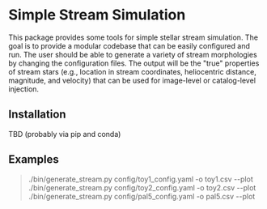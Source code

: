 # Simple Stream Simulation

This package provides some tools for simple stellar stream simulation. The goal is to provide a modular codebase that can be easily configured and run. The user should be able to generate a variety of stream morphologies by changing the configuration files. The output will be the "true" properties of stream stars (e.g., location in stream coordinates, heliocentric distance, magnitude, and velocity) that can be used for image-level or catalog-level injection. 

## Installation

TBD (probably via pip and conda)

## Examples

> ./bin/generate_stream.py config/toy1_config.yaml -o toy1.csv --plot
> ./bin/generate_stream.py config/toy2_config.yaml -o toy2.csv --plot
> ./bin/generate_stream.py config/pal5_config.yaml -o pal5.csv --plot
